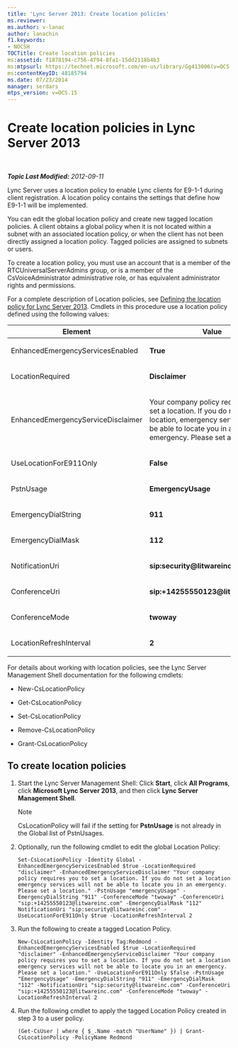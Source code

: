 ```yaml
---
title: 'Lync Server 2013: Create location policies'
ms.reviewer: 
ms.author: v-lanac
author: lanachin
f1.keywords:
- NOCSH
TOCTitle: Create location policies
ms:assetid: f1878194-c756-4794-8fa1-15dd2118b4b3
ms:mtpsurl: https://technet.microsoft.com/en-us/library/Gg413006(v=OCS.15)
ms:contentKeyID: 48185794
ms.date: 07/23/2014
manager: serdars
mtps_version: v=OCS.15
---
```


<div data-xmlns="http://www.w3.org/1999/xhtml">

<div class="topic" data-xmlns="http://www.w3.org/1999/xhtml" data-msxsl="urn:schemas-microsoft-com:xslt" data-cs="http://msdn.microsoft.com/">

<div data-asp="https://msdn2.microsoft.com/asp">

# Create location policies in Lync Server 2013

</div>

<div id="mainSection">

<div id="mainBody">

<span> </span>

_**Topic Last Modified:** 2012-09-11_

Lync Server uses a location policy to enable Lync clients for E9-1-1 during client registration. A location policy contains the settings that define how E9-1-1 will be implemented.

You can edit the global location policy and create new tagged location policies. A client obtains a global policy when it is not located within a subnet with an associated location policy, or when the client has not been directly assigned a location policy. Tagged policies are assigned to subnets or users.

To create a location policy, you must use an account that is a member of the RTCUniversalServerAdmins group, or is a member of the CsVoiceAdministrator administrative role, or has equivalent administrator rights and permissions.

For a complete description of Location policies, see [Defining the location policy for Lync Server 2013](lync-server-2013-defining-the-location-policy.md). Cmdlets in this procedure use a location policy defined using the following values:


<table>
<colgroup>
<col style="width: 50%" />
<col style="width: 50%" />
</colgroup>
<thead>
<tr class="header">
<th>Element</th>
<th>Value</th>
</tr>
</thead>
<tbody>
<tr class="odd">
<td><p>EnhancedEmergencyServicesEnabled</p></td>
<td><p><strong>True</strong></p></td>
</tr>
<tr class="even">
<td><p>LocationRequired</p></td>
<td><p><strong>Disclaimer</strong></p></td>
</tr>
<tr class="odd">
<td><p>EnhancedEmergencyServiceDisclaimer</p></td>
<td><p>Your company policy requires you to set a location. If you do not set a location, emergency services will not be able to locate you in an emergency. Please set a location.</p></td>
</tr>
<tr class="even">
<td><p>UseLocationForE911Only</p></td>
<td><p><strong>False</strong></p></td>
</tr>
<tr class="odd">
<td><p>PstnUsage</p></td>
<td><p><strong>EmergencyUsage</strong></p></td>
</tr>
<tr class="even">
<td><p>EmergencyDialString</p></td>
<td><p><strong>911</strong></p></td>
</tr>
<tr class="odd">
<td><p>EmergencyDialMask</p></td>
<td><p><strong>112</strong></p></td>
</tr>
<tr class="even">
<td><p>NotificationUri</p></td>
<td><p><strong>sip:security@litwareinc.com</strong></p></td>
</tr>
<tr class="odd">
<td><p>ConferenceUri</p></td>
<td><p><strong>sip:+14255550123@litwareinc.com</strong></p></td>
</tr>
<tr class="even">
<td><p>ConferenceMode</p></td>
<td><p><strong>twoway</strong></p></td>
</tr>
<tr class="odd">
<td><p>LocationRefreshInterval</p></td>
<td><p><strong>2</strong></p></td>
</tr>
</tbody>
</table>


For details about working with location policies, see the Lync Server Management Shell documentation for the following cmdlets:

  - New-CsLocationPolicy

  - Get-CsLocationPolicy

  - Set-CsLocationPolicy

  - Remove-CsLocationPolicy

  - Grant-CsLocationPolicy

<div>

## To create location policies

1.  Start the Lync Server Management Shell: Click **Start**, click **All Programs**, click **Microsoft Lync Server 2013**, and then click **Lync Server Management Shell**.
    
    <div>
    

    > [!NOTE]  
    > CsLocationPolicy will fail if the setting for <STRONG>PstnUsage</STRONG> is not already in the Global list of PstnUsages.

    
    </div>

2.  Optionally, run the following cmdlet to edit the global Location Policy:
    
        Set-CsLocationPolicy -Identity Global -EnhancedEmergencyServicesEnabled $true -LocationRequired "disclaimer" -EnhancedEmergencyServiceDisclaimer "Your company policy requires you to set a location. If you do not set a location emergency services will not be able to locate you in an emergency. Please set a location." -PstnUsage "emergencyUsage" -EmergencyDialString "911" -ConferenceMode "twoway" -ConferenceUri "sip:+14255550123@litwareinc.com" -EmergencyDialMask "112" NotificationUri "sip:security@litwareinc.com" -UseLocationForE911Only $true -LocationRefreshInterval 2

3.  Run the following to create a tagged Location Policy.
    
        New-CsLocationPolicy -Identity Tag:Redmond - EnhancedEmergencyServicesEnabled $true -LocationRequired "disclaimer" -EnhancedEmergencyServiceDisclaimer "Your company policy requires you to set a location. If you do not set a location emergency services will not be able to locate you in an emergency. Please set a location." -UseLocationForE911Only $false -PstnUsage "EmergencyUsage" -EmergencyDialString "911" -EmergencyDialMask "112" -NotificationUri "sip:security@litwareinc.com" -ConferenceUri "sip:+14255550123@litwareinc.com" -ConferenceMode "twoway" -LocationRefreshInterval 2

4.  Run the following cmdlet to apply the tagged Location Policy created in step 3 to a user policy.
    
        (Get-CsUser | where { $_.Name -match "UserName" }) | Grant-CsLocationPolicy -PolicyName Redmond

</div>

</div>

<span> </span>

</div>

</div>

</div>

